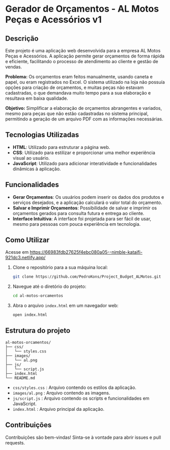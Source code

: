 # Gerador de Orçamentos - AL Motos Peças e Acessórios v1

## Descrição

Este projeto é uma aplicação web desenvolvida para a empresa AL Motos Peças e Acessórios. A aplicação permite gerar orçamentos de forma rápida e eficiente, facilitando o processo de atendimento ao cliente e gestão de vendas.

**Problema:** Os orçamentos eram feitos manualmente, usando caneta e papel, ou eram registrados no Excel. O sistema utilizado na loja não possuía opções para criação de orçamentos, e muitas peças não estavam cadastradas, o que demandava muito tempo para a sua elaboração e resultava em baixa qualidade.
 
**Objetivo:** Simplificar a elaboração de orçamentos abrangentes e variados, mesmo para peças que não estão cadastradas no sistema principal, permitindo a geração de um arquivo PDF com as informações necessárias.

## Tecnologias Utilizadas

- **HTML**: Utilizado para estruturar a página web.
- **CSS**: Utilizado para estilizar e proporcionar uma melhor experiência visual ao usuário.
- **JavaScript**: Utilizado para adicionar interatividade e funcionalidades dinâmicas à aplicação.

## Funcionalidades

- **Gerar Orçamentos**: Os usuários podem inserir os dados dos produtos e serviços desejados, e a aplicação calculará o valor total do orçamento.
- **Salvar e Imprimir Orçamentos**: Possibilidade de salvar e imprimir os orçamentos gerados para consulta futura e entrega ao cliente.
- **Interface Intuitiva**: A interface foi projetada para ser fácil de usar, mesmo para pessoas com pouca experiência em tecnologia.

## Como Utilizar

Acesse em https://66983fdb27625f4ebc080a05--nimble-kataifi-921dc3.netlify.app/

1. Clone o repositório para a sua máquina local:
    ```bash
    git clone https://github.com/PedroKons/Project_Budget_ALMotos.git
2. Navegue até o diretório do projeto:
    ```bash
    cd al-motos-orcamentos
3. Abra o arquivo `index.html` em um navegador web:
    ```bash
    open index.html

## Estrutura do projeto
    
    al-motos-orcamentos/
    ├── css/
    │   └── styles.css
    ├── images/
    │   └── al.png
    ├── js/
    │   └── script.js
    ├── index.html
    └── README.md

- `css/styles.css` : Arquivo contendo os estilos da aplicação.
- `images/al.png` : Arquivo contendo as imagens.
- `js/script.js` : Arquivo contendo os scripts e funcionalidades em JavaScript.
- `index.html` : Arquivo principal da aplicação.

## Contribuições

Contribuições são bem-vindas! Sinta-se à vontade para abrir issues e pull requests.






